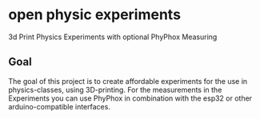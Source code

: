 # open physic experiments
3d Print Physics Experiments with optional PhyPhox Measuring

## Goal
The goal of this project is to create affordable experiments for the use in physics-classes, using 3D-printing.
For the measurements in the Experiments you can use PhyPhox in combination with the esp32 or other arduino-compatible interfaces.


